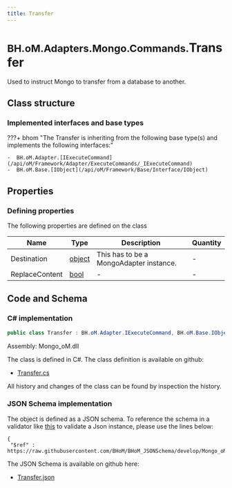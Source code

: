 ```yaml
---
title: Transfer
---
```


# <small>BH.oM.Adapters.Mongo.Commands.</small>**Transfer**

Used to instruct Mongo to transfer from a database to another.

## Class structure

### Implemented interfaces and base types

???+ bhom "The Transfer is inheriting from the following base type(s) and implements the following interfaces:"

    -  BH.oM.Adapter.[IExecuteCommand](/api/oM/Framework/Adapter/ExecuteCommands/_IExecuteCommand)
    -  BH.oM.Base.[IObject](/api/oM/Framework/Base/Interface/IObject)


## Properties



### Defining properties

The following properties are defined on the class

| Name             | Type             | Description      | Quantity         |
|------------------|------------------|------------------|------------------|
| Destination | [object](https://learn.microsoft.com/en-us/dotnet/api/System.Object?view=netstandard-2.0) | This has to be a MongoAdapter instance. | - |
| ReplaceContent | [bool](https://learn.microsoft.com/en-us/dotnet/api/System.Boolean?view=netstandard-2.0) | - | - |


## Code and Schema

### C# implementation

``` C# title="C#"
public class Transfer : BH.oM.Adapter.IExecuteCommand, BH.oM.Base.IObject
```

Assembly: Mongo_oM.dll

The class is defined in C#. The class definition is available on github:

- [Transfer.cs](https://github.com/BHoM/Mongo_Toolkit/blob/develop/Mongo_oM/Commands\Transfer.cs)

All history and changes of the class can be found by inspection the history.
### JSON Schema implementation

The object is defined as a JSON schema. To reference the schema in a validator like [this](https://www.jsonschemavalidator.net/) to validate a Json instance, please use the lines below:

``` { .json .copy .select } title="JSON Schema"
{
 "$ref" : https://raw.githubusercontent.com/BHoM/BHoM_JSONSchema/develop/Mongo_oM/Commands/Transfer.json}
```

The JSON Schema is available on github here:

- [Transfer.json](https://github.com/BHoM/BHoM_JSONSchema/blob/develop/Mongo_oM/Commands/Transfer.json)
